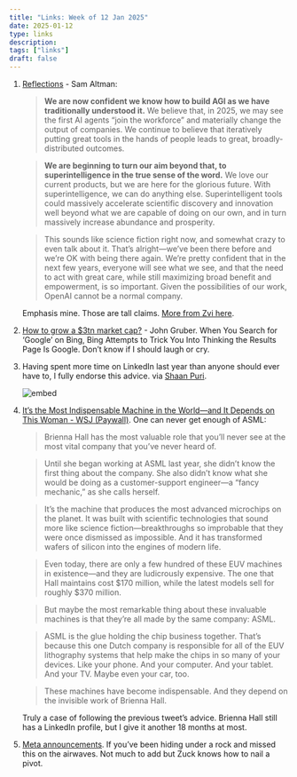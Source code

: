 ```yaml
---
title: "Links: Week of 12 Jan 2025"
date: 2025-01-12
type: links
description: 
tags: ["links"]
draft: false
---
```



1. [Reflections](https://blog.samaltman.com/reflections) - Sam Altman:

    > **We are now confident we know how to build AGI as we have traditionally understood it.** We believe that, in 2025, we may see the first AI agents “join the workforce” and materially change the output of companies. We continue to believe that iteratively putting great tools in the hands of people leads to great, broadly-distributed outcomes.

    > **We are beginning to turn our aim beyond that, to superintelligence in the true sense of the word.** We love our current products, but we are here for the glorious future. With superintelligence, we can do anything else. Superintelligent tools could massively accelerate scientific discovery and innovation well beyond what we are capable of doing on our own, and in turn massively increase abundance and prosperity.

    > This sounds like science fiction right now, and somewhat crazy to even talk about it. That’s alright—we’ve been there before and we’re OK with being there again. We’re pretty confident that in the next few years, everyone will see what we see, and that the need to act with great care, while still maximizing broad benefit and empowerment, is so important. Given the possibilities of our work, OpenAI cannot be a normal company.

    Emphasis mine. Those are tall claims. [More from Zvi here](https://thezvi.substack.com/p/openai-10-reflections?).

2. [How to grow a $3tn market cap?](https://daringfireball.net/linked/2025/01/08/bing-google-masquerade) - John Gruber. When You Search for ‘Google’ on Bing, Bing Attempts to Trick You Into Thinking the Results Page Is Google. Don’t know if I should laugh or cry.

3. Having spent more time on LinkedIn last year than anyone should ever have to, I fully endorse this advice. via [Shaan Puri](https://shaan.beehiiv.com/).

    ![embed](https://x.com/thdxr/status/1875742577196200418)


3. [It’s the Most Indispensable Machine in the World—and It Depends on This Woman - WSJ (Paywall)](https://www.wsj.com/tech/ai/asml-euv-machine-lithography-chips-967954d0). One can never get enough of ASML:

    > Brienna Hall has the most valuable role that you’ll never see at the most vital company that you’ve never heard of.

    > Until she began working at ASML last year, she didn’t know the first thing about the company. She also didn’t know what she would be doing as a customer-support engineer—a “fancy mechanic,” as she calls herself.

    > It’s the machine that produces the most advanced microchips on the planet. It was built with scientific technologies that sound more like science fiction—breakthroughs so improbable that they were once dismissed as impossible. And it has transformed wafers of silicon into the engines of modern life.

    > Even today, there are only a few hundred of these EUV machines in existence—and they are ludicrously expensive. The one that Hall maintains cost $170 million, while the latest models sell for roughly $370 million.

    > But maybe the most remarkable thing about these invaluable machines is that they’re all made by the same company: ASML.

    > ASML is the glue holding the chip business together. That’s because this one Dutch company is responsible for all of the EUV lithography systems that help make the chips in so many of your devices. Like your phone. And your computer. And your tablet. And your TV. Maybe even your car, too.

    > These machines have become indispensable. And they depend on the invisible work of Brienna Hall.

    Truly a case of following the previous tweet’s advice. Brienna Hall still has a LinkedIn profile, but I give it another 18 months at most.


6. [Meta announcements](https://x.com/stevesi/status/1876623940870877296?s=48). If you’ve been hiding under a rock and missed this on the airwaves. Not much to add but Zuck knows how to nail a pivot.